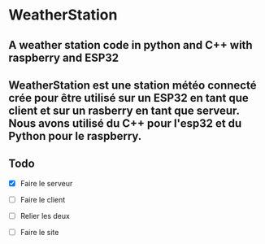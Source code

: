 # WeatherStation
A weather station code in python and C++ with raspberry and ESP32
---

WeatherStation est une station météo connecté crée pour être utilisé sur un ESP32 en tant que client et sur un rasberry en tant que serveur.
Nous avons utilisé du C++ pour l'esp32 et du Python pour le raspberry.
---
## Todo

- [x] Faire le serveur
- [ ] Faire le client
- [ ] Relier les deux
- [ ] Faire le site
 
